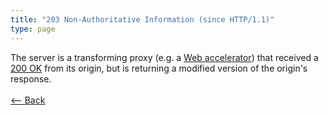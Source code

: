 ```yaml
---
title: "203 Non-Authoritative Information (since HTTP/1.1)"
type: page
---
```

The server is a transforming proxy (e.g. a [Web accelerator](https://en.wikipedia.org/wiki/Web_accelerator)) that received a [200 OK](200) from its origin, but is returning a modified version of the origin's response.<br /><br />[<-- Back](../../)